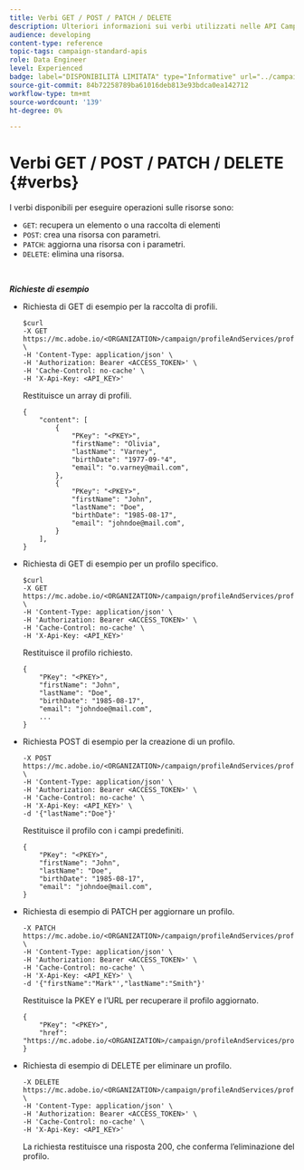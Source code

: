 ```yaml
---
title: Verbi GET / POST / PATCH / DELETE
description: Ulteriori informazioni sui verbi utilizzati nelle API Campaign Standard.
audience: developing
content-type: reference
topic-tags: campaign-standard-apis
role: Data Engineer
level: Experienced
badge: label="DISPONIBILITÀ LIMITATA" type="Informative" url="../campaign-standard-migration-home.md" tooltip="Limitato agli utenti Campaign Standard migrati"
source-git-commit: 84b72258789ba61016deb813e93bdca0ea142712
workflow-type: tm+mt
source-wordcount: '139'
ht-degree: 0%

---
```


# Verbi GET / POST / PATCH / DELETE {#verbs}

I verbi disponibili per eseguire operazioni sulle risorse sono:

* `GET`: recupera un elemento o una raccolta di elementi
* `POST`: crea una risorsa con parametri.
* `PATCH`: aggiorna una risorsa con i parametri.
* `DELETE`: elimina una risorsa.

<!-- ajouter codes retour -->

<br/>

***Richieste di esempio***

* Richiesta di GET di esempio per la raccolta di profili.


  ```
  $curl  
  -X GET https://mc.adobe.io/<ORGANIZATION>/campaign/profileAndServices/profile \
  -H 'Content-Type: application/json' \
  -H 'Authorization: Bearer <ACCESS_TOKEN>' \
  -H 'Cache-Control: no-cache' \
  -H 'X-Api-Key: <API_KEY>'
  ```

  Restituisce un array di profili.


  ```
  {
      "content": [
          {
              "PKey": "<PKEY>",
              "firstName": "Olivia",
              "lastName": "Varney",
              "birthDate": "1977-09-°4",
              "email": "o.varney@mail.com",
          },
          {
              "PKey": "<PKEY>",
              "firstName": "John",
              "lastName": "Doe",
              "birthDate": "1985-08-17",
              "email": "johndoe@mail.com",
          }
      ],
  }
  ```

* Richiesta di GET di esempio per un profilo specifico.


  ```
  $curl  
  -X GET https://mc.adobe.io/<ORGANIZATION>/campaign/profileAndServices/profile/<PKEY> \
  -H 'Content-Type: application/json' \
  -H 'Authorization: Bearer <ACCESS_TOKEN>' \
  -H 'Cache-Control: no-cache' \
  -H 'X-Api-Key: <API_KEY>'
  ```

  Restituisce il profilo richiesto.


  ```
  {
      "PKey": "<PKEY>",
      "firstName": "John",
      "lastName": "Doe",
      "birthDate": "1985-08-17",
      "email": "johndoe@mail.com",
      ...
  }
  ```

* Richiesta POST di esempio per la creazione di un profilo.


  ```
  -X POST https://mc.adobe.io/<ORGANIZATION>/campaign/profileAndServices/profile \
  -H 'Content-Type: application/json' \
  -H 'Authorization: Bearer <ACCESS_TOKEN>' \
  -H 'Cache-Control: no-cache' \
  -H 'X-Api-Key: <API_KEY>' \
  -d '{"lastName":"Doe"}'
  ```

  Restituisce il profilo con i campi predefiniti.

  ```
  {
      "PKey": "<PKEY>",
      "firstName": "John",
      "lastName": "Doe",
      "birthDate": "1985-08-17",
      "email": "johndoe@mail.com",
  }
  ```

* Richiesta di esempio di PATCH per aggiornare un profilo.

  ```
  -X PATCH https://mc.adobe.io/<ORGANIZATION>/campaign/profileAndServices/profile/<PKEY> \
  -H 'Content-Type: application/json' \
  -H 'Authorization: Bearer <ACCESS_TOKEN>' \
  -H 'Cache-Control: no-cache' \
  -H 'X-Api-Key: <API_KEY>' \
  -d '{"firstName":"Mark"',"lastName":"Smith"}'
  ```

  Restituisce la PKEY e l’URL per recuperare il profilo aggiornato.

  ```
  {
      "PKey": "<PKEY>",
      "href": "https://mc.adobe.io/<ORGANIZATION>/campaign/profileAndServices/profile/<PKEY>"
  }
  ```

* Richiesta di esempio di DELETE per eliminare un profilo.

  ```
  -X DELETE https://mc.adobe.io/<ORGANIZATION>/campaign/profileAndServices/profile/<PKEY> \
  -H 'Content-Type: application/json' \
  -H 'Authorization: Bearer <ACCESS_TOKEN>' \
  -H 'Cache-Control: no-cache' \
  -H 'X-Api-Key: <API_KEY>'
  ```

  La richiesta restituisce una risposta 200, che conferma l’eliminazione del profilo.
